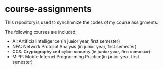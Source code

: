 # course-assignments
This repository is used to synchronize the codes of my course assignments.

The following courses are included:
- AI: Artificial Intelligence (in junior year, first semester)
- NPA: Network Protocol Analysis (in junior year, first semester)
- CCS: Cryptography and cyber security (in junior year, first semester)
- MIPP: Mobile Internet Programming Practice(in junior year, first semester)
